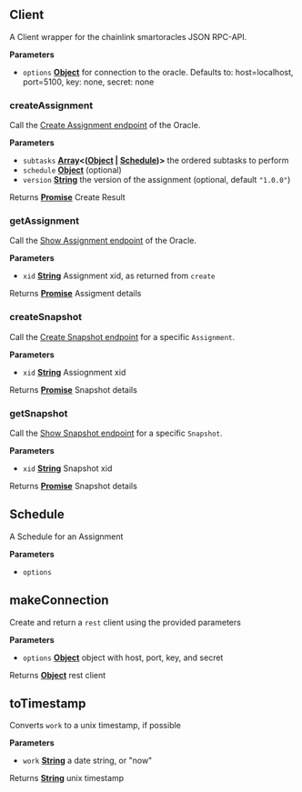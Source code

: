 <!-- Generated by documentation.js. Update this documentation by updating the source code. -->

## Client

A Client wrapper for the chainlink smartoracles JSON RPC-API.

**Parameters**

-   `options` **[Object](https://developer.mozilla.org/en-US/docs/Web/JavaScript/Reference/Global_Objects/Object)** for connection to the oracle.  Defaults to:
      host=localhost, port=5100, key: none, secret: none

### createAssignment

Call the [Create Assignment endpoint](https://chainlink-docs.smartcontract.com/#create) of the Oracle.

**Parameters**

-   `subtasks` **[Array](https://developer.mozilla.org/en-US/docs/Web/JavaScript/Reference/Global_Objects/Array)&lt;([Object](https://developer.mozilla.org/en-US/docs/Web/JavaScript/Reference/Global_Objects/Object) \| [Schedule](#schedule))>** the ordered subtasks to perform
-   `schedule` **[Object](https://developer.mozilla.org/en-US/docs/Web/JavaScript/Reference/Global_Objects/Object)** (optional)
-   `version` **[String](https://developer.mozilla.org/en-US/docs/Web/JavaScript/Reference/Global_Objects/String)** the version of the assignment (optional, default `"1.0.0"`)

Returns **[Promise](https://developer.mozilla.org/en-US/docs/Web/JavaScript/Reference/Global_Objects/Promise)** Create Result

### getAssignment

Call the [Show Assignment endpoint](https://chainlink-docs.smartcontract.com/#show) of the Oracle.

**Parameters**

-   `xid` **[String](https://developer.mozilla.org/en-US/docs/Web/JavaScript/Reference/Global_Objects/String)** Assignment xid, as returned from `create`

Returns **[Promise](https://developer.mozilla.org/en-US/docs/Web/JavaScript/Reference/Global_Objects/Promise)** Assigment details

### createSnapshot

Call the [Create Snapshot endpoint](https://chainlink-docs.smartcontract.com/#create8) for a specific `Assignment`.

**Parameters**

-   `xid` **[String](https://developer.mozilla.org/en-US/docs/Web/JavaScript/Reference/Global_Objects/String)** Assiognment xid

Returns **[Promise](https://developer.mozilla.org/en-US/docs/Web/JavaScript/Reference/Global_Objects/Promise)** Snapshot details

### getSnapshot

Call the [Show Snapshot endpoint](https://chainlink-docs.smartcontract.com/#show9) for a specific `Snapshot`.

**Parameters**

-   `xid` **[String](https://developer.mozilla.org/en-US/docs/Web/JavaScript/Reference/Global_Objects/String)** Snapshot xid

Returns **[Promise](https://developer.mozilla.org/en-US/docs/Web/JavaScript/Reference/Global_Objects/Promise)** Snapshot details

## Schedule

A Schedule for an Assignment

**Parameters**

-   `options`  

## makeConnection

Create and return a `rest` client using the provided parameters

**Parameters**

-   `options` **[Object](https://developer.mozilla.org/en-US/docs/Web/JavaScript/Reference/Global_Objects/Object)** object with host, port, key, and secret

Returns **[Object](https://developer.mozilla.org/en-US/docs/Web/JavaScript/Reference/Global_Objects/Object)** rest client

## toTimestamp

Converts `work` to a unix timestamp, if possible

**Parameters**

-   `work` **[String](https://developer.mozilla.org/en-US/docs/Web/JavaScript/Reference/Global_Objects/String)** a date string, or "now"

Returns **[String](https://developer.mozilla.org/en-US/docs/Web/JavaScript/Reference/Global_Objects/String)** unix timestamp
